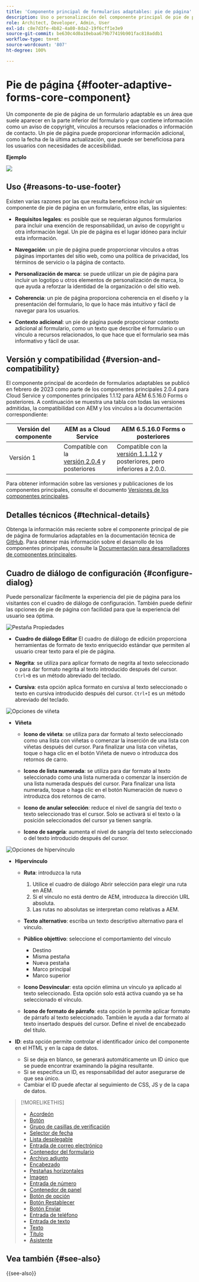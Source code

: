 ```yaml
---
title: 'Componente principal de formularios adaptables: pie de página'
description: Uso o personalización del componente principal de pie de página de formularios adaptables.
role: Architect, Developer, Admin, User
exl-id: c8e7d3fe-4b82-4a80-8da2-19f6cff1e3e9
source-git-commit: be630c4d0a10ebaa679b77419b901fac818addb1
workflow-type: tm+mt
source-wordcount: '807'
ht-degree: 100%

---
```


# Pie de página {#footer-adaptive-forms-core-component}

Un componente de pie de página de un formulario adaptable es un área que suele aparecer en la parte inferior del formulario y que contiene información como un aviso de copyright, vínculos a recursos relacionados o información de contacto. Un pie de página puede proporcionar información adicional, como la fecha de la última actualización, que puede ser beneficiosa para los usuarios con necesidades de accesibilidad.

**Ejemplo**

![](/help/adaptive-forms/assets/footer.png)

## Uso {#reasons-to-use-footer}

Existen varias razones por las que resulta beneficioso incluir un componente de pie de página en un formulario, entre ellas, las siguientes:

* **Requisitos legales**: es posible que se requieran algunos formularios para incluir una exención de responsabilidad, un aviso de copyright u otra información legal. Un pie de página es el lugar idóneo para incluir esta información.

* **Navegación**: un pie de página puede proporcionar vínculos a otras páginas importantes del sitio web, como una política de privacidad, los términos de servicio o la página de contacto.

* **Personalización de marca**: se puede utilizar un pie de página para incluir un logotipo u otros elementos de personalización de marca, lo que ayuda a reforzar la identidad de la organización o del sitio web.

* **Coherencia**: un pie de página proporciona coherencia en el diseño y la presentación del formulario, lo que lo hace más intuitivo y fácil de navegar para los usuarios.

* **Contexto adicional**: un pie de página puede proporcionar contexto adicional al formulario, como un texto que describe el formulario o un vínculo a recursos relacionados, lo que hace que el formulario sea más informativo y fácil de usar.

## Versión y compatibilidad {#version-and-compatibility}

El componente principal de acordeón de formularios adaptables se publicó en febrero de 2023 como parte de los componentes principales 2.0.4 para Cloud Service y componentes principales 1.1.12 para AEM 6.5.16.0 Forms o posteriores. A continuación se muestra una tabla con todas las versiones admitidas, la compatibilidad con AEM y los vínculos a la documentación correspondiente:

| Versión del componente | AEM as a Cloud Service | AEM 6.5.16.0 Forms o posteriores |
|---|---|---|
| Versión 1 | Compatible con la <br>[versión 2.0.4](/help/adaptive-forms/version.md) y posteriores | Compatible con la<br>[versión 1.1.12](/help/adaptive-forms/version.md) y posteriores, pero inferiores a 2.0.0. |

Para obtener información sobre las versiones y publicaciones de los componentes principales, consulte el documento [Versiones de los componentes principales](/help/adaptive-forms/version.md).

<!-- ## Sample Component Output {#sample-component-output}

To experience the Accordion Component as well as see examples of its configuration options as well as HTML and JSON output, visit the [Component Library](https://adobe.com/go/aem_cmp_library_accordion). -->

## Detalles técnicos {#technical-details}

Obtenga la información más reciente sobre el componente principal de pie de página de formularios adaptables en la documentación técnica de [GitHub](https://github.com/adobe/aem-core-forms-components/tree/master/ui.af.apps/src/main/content/jcr_root/apps/core/fd/components/form/footer/v1/footer). Para obtener más información sobre el desarrollo de los componentes principales, consulte la [Documentación para desarrolladores de componentes principales](/help/developing/overview.md).


## Cuadro de diálogo de configuración {#configure-dialog}

Puede personalizar fácilmente la experiencia del pie de página para los visitantes con el cuadro de diálogo de configuración. También puede definir las opciones de pie de página con facilidad para que la experiencia del usuario sea óptima.

![Pestaña Propiedades](/help/adaptive-forms/assets/footer_propertiestab.png)

* **Cuadro de diálogo Editar**
El cuadro de diálogo de edición proporciona herramientas de formato de texto enriquecido estándar que permiten al usuario crear texto para el pie de página.

* **Negrita**: se utiliza para aplicar formato de negrita al texto seleccionado o para dar formato negrita al texto introducido después del cursor. `Ctrl+B` es un método abreviado del teclado.

* **Cursiva**: esta opción aplica formato en cursiva al texto seleccionado o texto en cursiva introducido después del cursor. `Ctrl+I` es un método abreviado del teclado.

![Opciones de viñeta](/help/adaptive-forms/assets/footer_bullet.png)


* **Viñeta**

   * **Icono de viñeta**: se utiliza para dar formato al texto seleccionado como una lista con viñetas o comenzar la inserción de una lista con viñetas después del cursor. Para finalizar una lista con viñetas, toque o haga clic en el botón Viñeta de nuevo o introduzca dos retornos de carro.

   * **Icono de lista numerada**: se utiliza para dar formato al texto seleccionado como una lista numerada o comenzar la inserción de una lista numerada después del cursor. Para finalizar una lista numerada, toque o haga clic en el botón Numeración de nuevo o introduzca dos retornos de carro.

   * **Icono de anular selección**: reduce el nivel de sangría del texto o texto seleccionado tras el cursor. Solo se activará si el texto o la posición seleccionados del cursor ya tienen sangría.

   * **Icono de sangría**: aumenta el nivel de sangría del texto seleccionado o del texto introducido después del cursor.

![Opciones de hipervínculo](/help/adaptive-forms/assets/footer_link.png)

* **Hipervínculo**

   * **Ruta**: introduzca la ruta
      1. Utilice el cuadro de diálogo Abrir selección para elegir una ruta en AEM.
      1. Si el vínculo no está dentro de AEM, introduzca la dirección URL absoluta.
      1. Las rutas no absolutas se interpretan como relativas a AEM.

   * **Texto alternativo**: escriba un texto descriptivo alternativo para el vínculo.

   * **Público objettivo**: seleccione el comportamiento del vínculo
      * Destino
      * Misma pestaña
      * Nueva pestaña
      * Marco principal
      * Marco superior

   * **Icono Desvincular**: esta opción elimina un vínculo ya aplicado al texto seleccionado. Esta opción solo está activa cuando ya se ha seleccionado el vínculo.

   * **Icono de formato de párrafo**: esta opción le permite aplicar formato de párrafo al texto seleccionado. También le ayuda a dar formato al texto insertado después del cursor. Define el nivel de encabezado del título.

* **ID**: esta opción permite controlar el identificador único del componente en el HTML y en la capa de datos.

   * Si se deja en blanco, se generará automáticamente un ID único que se puede encontrar examinando la página resultante.
   * Si se especifica un ID, es responsabilidad del autor asegurarse de que sea único.
   * Cambiar el ID puede afectar al seguimiento de CSS, JS y de la capa de datos.

<!--

## Related article {#related-article}

* [Create a standalone Adaptive Form](https://experienceleague.adobe.com/docs/experience-manager-cloud-service/content/forms/adaptive-forms-authoring/authoring-adaptive-forms-core-components/create-an-adaptive-form-on-forms-cs/creating-adaptive-form-core-components.html)

-->


>[!MORELIKETHIS]
>
>* [Acordeón](/help/adaptive-forms/components/accordion.md)
>* [Botón](/help/adaptive-forms/components/button.md)
>* [Grupo de casillas de verificación](/help/adaptive-forms/components/checkbox-group.md)
>* [Selector de fecha](/help/adaptive-forms/components/date-picker.md)
>* [Lista desplegable](/help/adaptive-forms/components/drop-down.md)
>* [Entrada de correo electrónico](/help/adaptive-forms/components/email-input.md)
>* [Contenedor del formulario](/help/adaptive-forms/components/form-container.md)
>* [Archivo adjunto](/help/adaptive-forms/components/file-attachment.md)
>* [Encabezado](/help/adaptive-forms/components/header.md)
>* [Pestañas horizontales](/help/adaptive-forms/components/horizontal-tabs.md)
>* [Imagen](/help/adaptive-forms/components/image.md)
>* [Entrada de número](/help/adaptive-forms/components/number-input.md)
>* [Contenedor de panel](/help/adaptive-forms/components/panel-container.md)
>* [Botón de opción](/help/adaptive-forms/components/radio-button.md)
>* [Botón Restablecer](/help/adaptive-forms/components/reset-button.md)
>* [Botón Enviar](/help/adaptive-forms/components/submit-button.md)
>* [Entrada de teléfono](/help/adaptive-forms/components/telephone-input.md)
>* [Entrada de texto](/help/adaptive-forms/components/text-input.md)
>* [Texto](/help/adaptive-forms/components/text.md)
>* [Título](/help/adaptive-forms/components/title.md)
>* [Asistente](/help/adaptive-forms/components/wizard.md)


## Vea también {#see-also}

{{see-also}}